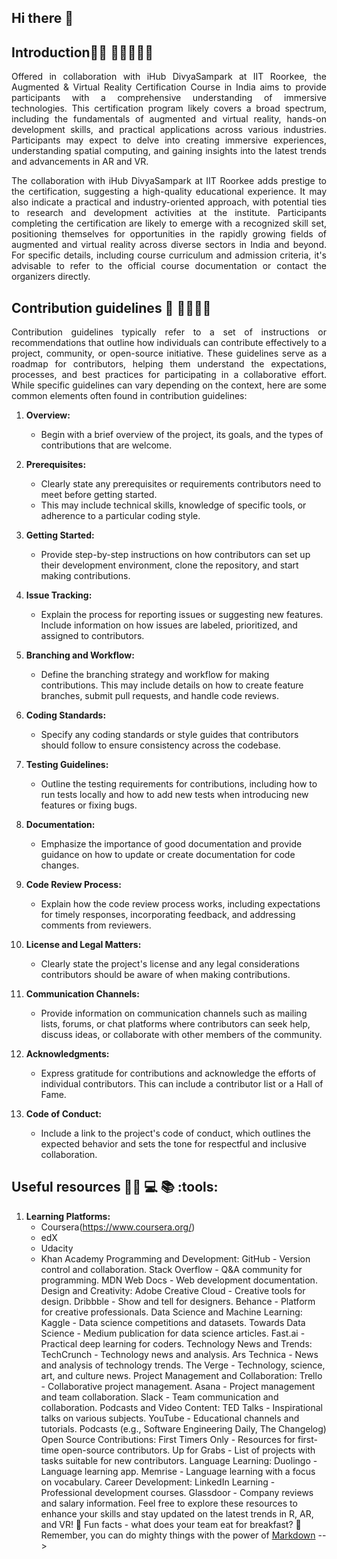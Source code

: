 ## Hi there 👋


## Introduction🙋‍♀️ :tada::tada::tada::tada::tada:

<p align="justify">
   Offered in collaboration with iHub DivyaSampark at IIT Roorkee, the Augmented & Virtual Reality Certification Course in India 
   aims to provide participants with a comprehensive understanding of immersive technologies. This certification program likely 
   covers a broad spectrum, including the fundamentals of augmented and virtual reality, hands-on development skills, and practical 
   applications across various industries. Participants may expect to delve into creating immersive experiences, understanding spatial 
   computing, and gaining insights into the latest trends and advancements in AR and VR.
</p>

<p align="justify">
    The collaboration with iHub DivyaSampark at IIT Roorkee adds prestige to the certification, suggesting a 
    high-quality educational experience. It may also indicate a practical and industry-oriented approach, with 
    potential ties to research and development activities at the institute. Participants completing the certification 
    are likely to emerge with a recognized skill set, positioning themselves for opportunities in the rapidly growing 
    fields of augmented and virtual reality across diverse sectors in India and beyond. For specific details, including 
    course curriculum and admission criteria, it's advisable to refer to the official course documentation or contact 
    the organizers directly.
</p>


## Contribution guidelines 🌈 :star2::star2::star2::star2:
<p align="justify">
   Contribution guidelines typically refer to a set of instructions or recommendations that outline how 
   individuals can contribute effectively to a project, community, or open-source initiative. These guidelines 
   serve as a roadmap for contributors, helping them understand the expectations, processes, and best practices 
   for participating in a collaborative effort. While specific guidelines can vary depending on the context, here 
   are some common elements often found in contribution guidelines:
</p>


1. **Overview:**
   - Begin with a brief overview of the project, its goals, and the types of contributions that are welcome.

2. **Prerequisites:**
   - Clearly state any prerequisites or requirements contributors need to meet before getting started.
   - This may include technical skills, knowledge of specific tools, or adherence to a particular coding style.

3. **Getting Started:**
   - Provide step-by-step instructions on how contributors can set up their development environment, clone the repository, and start making contributions.

4. **Issue Tracking:**
   -  Explain the process for reporting issues or suggesting new features. Include information on how issues are labeled, prioritized, and assigned to contributors.

5. **Branching and Workflow:**
   -  Define the branching strategy and workflow for making contributions. This may include details on how to create feature branches, submit pull requests, and handle code reviews.

6. **Coding Standards:**
   -  Specify any coding standards or style guides that contributors should follow to ensure consistency across the codebase.

7. **Testing Guidelines:**
   -  Outline the testing requirements for contributions, including how to run tests locally and how to add new tests when introducing new features or fixing bugs.

8. **Documentation:**
   -  Emphasize the importance of good documentation and provide guidance on how to update or create documentation for code changes.

9. **Code Review Process:**
    -  Explain how the code review process works, including expectations for timely responses, incorporating feedback, and addressing comments from reviewers.

10. **License and Legal Matters:**
    -  Clearly state the project's license and any legal considerations contributors should be aware of when making contributions.

11. **Communication Channels:**
    -  Provide information on communication channels such as mailing lists, forums, or chat platforms where contributors can seek help, discuss ideas, or collaborate with other members of the community.

12. **Acknowledgments:**
    - Express gratitude for contributions and acknowledge the efforts of individual contributors. This can include a contributor list or a Hall of Fame.

13. **Code of Conduct:**
    -  Include a link to the project's code of conduct, which outlines the expected behavior and sets the tone for respectful and inclusive collaboration.
   
      
## Useful resources 👩‍💻 :computer: :books: :tools:

1. **Learning Platforms:**
      -   Coursera(https://www.coursera.org/)
      -   edX
      -   Udacity
      -   Khan Academy
Programming and Development:
GitHub - Version control and collaboration.
Stack Overflow - Q&A community for programming.
MDN Web Docs - Web development documentation.
Design and Creativity:
Adobe Creative Cloud - Creative tools for design.
Dribbble - Show and tell for designers.
Behance - Platform for creative professionals.
Data Science and Machine Learning:
Kaggle - Data science competitions and datasets.
Towards Data Science - Medium publication for data science articles.
Fast.ai - Practical deep learning for coders.
Technology News and Trends:
TechCrunch - Technology news and analysis.
Ars Technica - News and analysis of technology trends.
The Verge - Technology, science, art, and culture news.
Project Management and Collaboration:
Trello - Collaborative project management.
Asana - Project management and team collaboration.
Slack - Team communication and collaboration.
Podcasts and Video Content:
TED Talks - Inspirational talks on various subjects.
YouTube - Educational channels and tutorials.
Podcasts (e.g., Software Engineering Daily, The Changelog)
Open Source Contributions:
First Timers Only - Resources for first-time open-source contributors.
Up for Grabs - List of projects with tasks suitable for new contributors.
Language Learning:
Duolingo - Language learning app.
Memrise - Language learning with a focus on vocabulary.
Career Development:
LinkedIn Learning - Professional development courses.
Glassdoor - Company reviews and salary information.
Feel free to explore these resources to enhance your skills and stay updated on the latest trends in R, AR, and VR!
🍿 Fun facts - what does your team eat for breakfast?
🧙 Remember, you can do mighty things with the power of [Markdown](https://docs.github.com/github/writing-on-github/getting-started-with-writing-and-formatting-on-github/basic-writing-and-formatting-syntax)
-->
